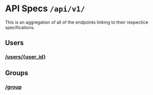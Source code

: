 # API Specs `/api/v1/`

This is an aggregation of all of the endpoints linking to their respectice specifications.

## Users

### [/users/{user_id}](/specs/users/user.md)

## Groups

### [/group](/specs/groups/group.md)

